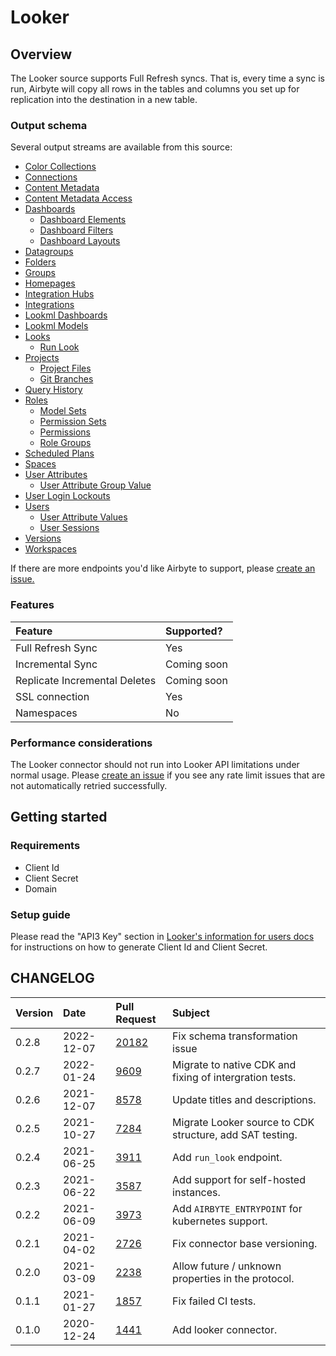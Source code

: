 # Looker

## Overview

The Looker source supports Full Refresh syncs. That is, every time a sync is run, Airbyte will copy
all rows in the tables and columns you set up for replication into the destination in a new table.

### Output schema

Several output streams are available from this source:

- [Color Collections](https://docs.looker.com/reference/api-and-integration/api-reference/v3.1/color-collection#get_all_color_collections)
- [Connections](https://docs.looker.com/reference/api-and-integration/api-reference/v3.1/connection#get_all_connections)
- [Content Metadata](https://docs.looker.com/reference/api-and-integration/api-reference/v3.1/content#get_all_content_metadatas)
- [Content Metadata Access](https://docs.looker.com/reference/api-and-integration/api-reference/v3.1/content#get_all_content_metadata_accesses)
- [Dashboards](https://docs.looker.com/reference/api-and-integration/api-reference/v3.1/dashboard#get_all_dashboards)
  - [Dashboard Elements](https://docs.looker.com/reference/api-and-integration/api-reference/v3.1/dashboard#get_all_dashboardelements)
  - [Dashboard Filters](https://docs.looker.com/reference/api-and-integration/api-reference/v3.1/dashboard#get_all_dashboard_filters)
  - [Dashboard Layouts](https://docs.looker.com/reference/api-and-integration/api-reference/v3.1/dashboard#get_all_dashboardlayouts)
- [Datagroups](https://docs.looker.com/reference/api-and-integration/api-reference/v3.1/datagroup#get_all_datagroups)
- [Folders](https://docs.looker.com/reference/api-and-integration/api-reference/v3.1/folder#get_all_folders)
- [Groups](https://docs.looker.com/reference/api-and-integration/api-reference/v3.1/group#get_all_groups)
- [Homepages](https://docs.looker.com/reference/api-and-integration/api-reference/v3.1/homepage#get_all_homepages)
- [Integration Hubs](https://docs.looker.com/reference/api-and-integration/api-reference/v3.1/integration#get_all_integration_hubs)
- [Integrations](https://docs.looker.com/reference/api-and-integration/api-reference/v3.1/integration#get_all_integrations)
- [Lookml Dashboards](https://docs.looker.com/reference/api-and-integration/api-reference/v3.1/dashboard#get_all_dashboards)
- [Lookml Models](https://docs.looker.com/reference/api-and-integration/api-reference/v3.1/lookml-model#get_all_lookml_models)
- [Looks](https://docs.looker.com/reference/api-and-integration/api-reference/v3.1/look#get_all_looks)
  - [Run Look](https://docs.looker.com/reference/api-and-integration/api-reference/v3.1/look#run_look)
- [Projects](https://docs.looker.com/reference/api-and-integration/api-reference/v3.1/project#get_all_projects)
  - [Project Files](https://docs.looker.com/reference/api-and-integration/api-reference/v3.1/project#get_all_project_files)
  - [Git Branches](https://docs.looker.com/reference/api-and-integration/api-reference/v3.1/project#get_all_git_branches)
- [Query History](https://docs.looker.com/reference/api-and-integration/api-reference/v3.1/query#run_query)
- [Roles](https://docs.looker.com/reference/api-and-integration/api-reference/v3.1/role#get_all_roles)
  - [Model Sets](https://docs.looker.com/reference/api-and-integration/api-reference/v3.1/role#get_all_model_sets)
  - [Permission Sets](https://docs.looker.com/reference/api-and-integration/api-reference/v3.1/role#get_all_permission_sets)
  - [Permissions](https://docs.looker.com/reference/api-and-integration/api-reference/v3.1/role#get_all_permissions)
  - [Role Groups](https://docs.looker.com/reference/api-and-integration/api-reference/v3.1/role#get_role_groups)
- [Scheduled Plans](https://docs.looker.com/reference/api-and-integration/api-reference/v3.1/scheduled-plan#get_all_scheduled_plans)
- [Spaces](https://docs.looker.com/reference/api-and-integration/api-reference/v3.1/space#get_all_spaces)
- [User Attributes](https://docs.looker.com/reference/api-and-integration/api-reference/v3.1/user-attribute#get_all_user_attributes)
  - [User Attribute Group Value](https://docs.looker.com/reference/api-and-integration/api-reference/v3.1/user-attribute#get_user_attribute_group_values)
- [User Login Lockouts](https://docs.looker.com/reference/api-and-integration/api-reference/v3.1/auth#get_all_user_login_lockouts)
- [Users](https://docs.looker.com/reference/api-and-integration/api-reference/v3.1/user#get_all_users)
  - [User Attribute Values](https://docs.looker.com/reference/api-and-integration/api-reference/v3.1/user#get_user_attribute_values)
  - [User Sessions](https://docs.looker.com/reference/api-and-integration/api-reference/v3.1/user#get_all_web_login_sessions)
- [Versions](https://docs.looker.com/reference/api-and-integration/api-reference/v3.1/config#get_apiversion)
- [Workspaces](https://docs.looker.com/reference/api-and-integration/api-reference/v3.1/workspace)

If there are more endpoints you'd like Airbyte to support, please
[create an issue.](https://github.com/airbytehq/airbyte/issues/new/choose)

### Features

| Feature                       | Supported?  |
| :---------------------------- | :---------- |
| Full Refresh Sync             | Yes         |
| Incremental Sync              | Coming soon |
| Replicate Incremental Deletes | Coming soon |
| SSL connection                | Yes         |
| Namespaces                    | No          |

### Performance considerations

The Looker connector should not run into Looker API limitations under normal usage. Please
[create an issue](https://github.com/airbytehq/airbyte/issues) if you see any rate limit issues that
are not automatically retried successfully.

## Getting started

### Requirements

- Client Id
- Client Secret
- Domain

### Setup guide

Please read the "API3 Key" section in
[Looker's information for users docs](https://docs.looker.com/admin-options/settings/users) for
instructions on how to generate Client Id and Client Secret.

## CHANGELOG

| Version | Date       | Pull Request                                             | Subject                                                  |
| :------ | :--------- | :------------------------------------------------------- | :------------------------------------------------------- |
| 0.2.8   | 2022-12-07 | [20182](https://github.com/airbytehq/airbyte/pull/20182) | Fix schema transformation issue                          |
| 0.2.7   | 2022-01-24 | [9609](https://github.com/airbytehq/airbyte/pull/9609)   | Migrate to native CDK and fixing of intergration tests.  |
| 0.2.6   | 2021-12-07 | [8578](https://github.com/airbytehq/airbyte/pull/8578)   | Update titles and descriptions.                          |
| 0.2.5   | 2021-10-27 | [7284](https://github.com/airbytehq/airbyte/pull/7284)   | Migrate Looker source to CDK structure, add SAT testing. |
| 0.2.4   | 2021-06-25 | [3911](https://github.com/airbytehq/airbyte/pull/3911)   | Add `run_look` endpoint.                                 |
| 0.2.3   | 2021-06-22 | [3587](https://github.com/airbytehq/airbyte/pull/3587)   | Add support for self-hosted instances.                   |
| 0.2.2   | 2021-06-09 | [3973](https://github.com/airbytehq/airbyte/pull/3973)   | Add `AIRBYTE_ENTRYPOINT` for kubernetes support.         |
| 0.2.1   | 2021-04-02 | [2726](https://github.com/airbytehq/airbyte/pull/2726)   | Fix connector base versioning.                           |
| 0.2.0   | 2021-03-09 | [2238](https://github.com/airbytehq/airbyte/pull/2238)   | Allow future / unknown properties in the protocol.       |
| 0.1.1   | 2021-01-27 | [1857](https://github.com/airbytehq/airbyte/pull/1857)   | Fix failed CI tests.                                     |
| 0.1.0   | 2020-12-24 | [1441](https://github.com/airbytehq/airbyte/pull/1441)   | Add looker connector.                                    |
